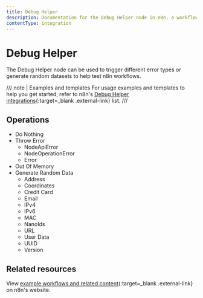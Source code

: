 ```yaml
---
title: Debug Helper
description: Documentation for the Debug Helper node in n8n, a workflow automation platform. Includes guidance on usage, and links to examples.
contentType: integration
---
```


# Debug Helper

The Debug Helper node can be used to trigger different error types or generate random datasets to help test n8n workflows.


/// note | Examples and templates
For usage examples and templates to help you get started, refer to n8n's [Debug Helper integrations](https://n8n.io/integrations/debughelper/){:target=_blank .external-link} list.
///
## Operations

* Do Nothing
* Throw Error
	* NodeApiError
	* NodeOperationError
	* Error
* Out Of Memory
* Generate Random Data
	* Address
	* Coordinates
	* Credit Card
	* Email
	* IPv4
	* IPv6
	* MAC
	* NanoIds
	* URL
	* User Data
	* UUID
	* Version

## Related resources

View [example workflows and related content](https://n8n.io/integrations/debughelper/){:target=_blank .external-link} on n8n's website.

